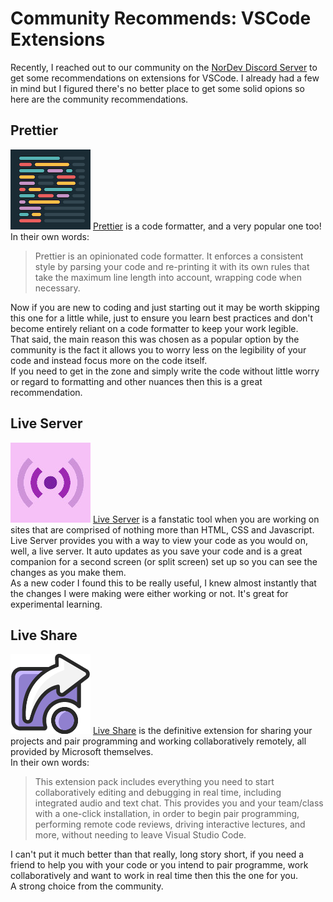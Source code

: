 # Community Recommends: VSCode Extensions

Recently, I reached out to our community on the [NorDev Discord Server](https://discord.com/invite/WQwrYrS) to get some recommendations on extensions for VSCode. I already had a few in mind but I figured there's no better place to get some solid opions so here are the community recommendations.

## Prettier
![Prettier](Prettier.jpg)
[Prettier](https://marketplace.visualstudio.com/items?itemName=esbenp.prettier-vscode) is a code formatter, and a very popular one too!  
In their own words: 
> Prettier is an opinionated code formatter. It enforces a consistent style by parsing your code and re-printing it with its own rules that take the maximum line length into account, wrapping code when necessary.   

Now if you are new to coding and just starting out it may be worth skipping this one for a little while, just to ensure you learn best practices and don't become entirely reliant on a code formatter to keep your work legible.   
That said, the main reason this was chosen as a popular option by the community is the fact it allows you to worry less on the legibility of your code and instead focus more on the code itself.   
If you need to get in the zone and simply write the code without little worry or regard to formatting and other nuances then this is a great recommendation.  

## Live Server
![Live Server](Live_Server_Logo.jpg)
[Live Server](https://marketplace.visualstudio.com/items?itemName=ritwickdey.LiveServer) is a fanstatic tool when you are working on sites that are comprised of nothing more than HTML, CSS and Javascript.   
Live Server provides you with a way to view your code as you would on, well, a live server. It auto updates as you save your code and is a great companion for a second screen (or split screen) set up so you can see the changes as you make them.   
As a new coder I found this to be really useful, I knew almost instantly that the changes I were making were either working or not. It's great for experimental learning.   

## Live Share
![Live Share](Live_Share.jpg)
[Live Share](https://marketplace.visualstudio.com/items?itemName=MS-vsliveshare.vsliveshare-pack) is the definitive extension for sharing your projects and pair programming and working collaboratively remotely, all provided by Microsoft themselves.   
In their own words:
> This extension pack includes everything you need to start collaboratively editing and debugging in real time, including integrated audio and text chat. This provides you and your team/class with a one-click installation, in order to begin pair programming, performing remote code reviews, driving interactive lectures, and more, without needing to leave Visual Studio Code.   

I can't put it much better than that really, long story short, if you need a friend to help you with your code or you intend to pair programme, work collaboratively and want to work in real time then this the one for you.  
A strong choice from the community.   

